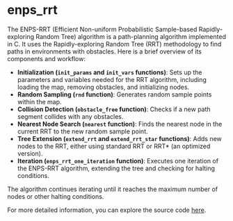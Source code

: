 # enps_rrt

The ENPS-RRT (Efficient Non-uniform Probabilistic Sample-based Rapidly-exploring Random Tree) algorithm is a path-planning algorithm implemented in C. It uses the Rapidly-exploring Random Tree (RRT) methodology to find paths in environments with obstacles. Here is a brief overview of its components and workflow:

- **Initialization (`init_params` and `init_vars` functions)**: Sets up the parameters and variables needed for the RRT algorithm, including loading the map, removing obstacles, and initializing nodes.
- **Random Sampling (`rnd` function)**: Generates random sample points within the map.
- **Collision Detection (`obstacle_free` function)**: Checks if a new path segment collides with any obstacles.
- **Nearest Node Search (`nearest` function)**: Finds the nearest node in the current RRT to the new random sample point.
- **Tree Extension (`extend_rrt` and `extend_rrt_star` functions)**: Adds new nodes to the RRT, either using standard RRT or RRT* (an optimized version).
- **Iteration (`enps_rrt_one_iteration` function)**: Executes one iteration of the ENPS-RRT algorithm, extending the tree and checking for halting conditions.

The algorithm continues iterating until it reaches the maximum number of nodes or other halting conditions.

For more detailed information, you can explore the source code [here](https://github.com/dtecho/enps_rrt/blob/master/src/enps_rrt.c).
